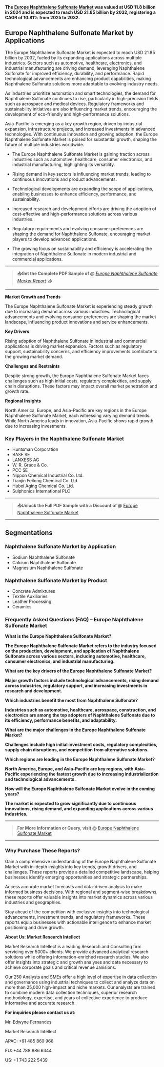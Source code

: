 <p><strong>The <a href="https://www.marketresearchintellect.com/download-sample/?rid=483797&amp;utm_source=Pulse-April-Europe&amp;utm_medium=852">Europe Naphthalene Sulfonate Market</a> was valued at USD 11.8 billion in 2024 and is expected to reach USD 21.85 billion by 2032, registering a CAGR of 10.81% from 2025 to 2032.</strong></p><h2>Europe Naphthalene Sulfonate Market by Applications&nbsp;</h2><p><p>The Europe Naphthalene Sulfonate Market is expected to reach USD 21.85 billion by 2032, fueled by its expanding applications across multiple industries. Sectors such as automotive, healthcare, electronics, and industrial manufacturing are driving demand, leveraging Naphthalene Sulfonate for improved efficiency, durability, and performance. Rapid technological advancements are enhancing product capabilities, making Naphthalene Sulfonate solutions more adaptable to evolving industry needs.</p><p>As industries prioritize automation and smart technologies, the demand for Naphthalene Sulfonate continues to rise, particularly in high-precision fields such as aerospace and medical devices. Regulatory frameworks and sustainability initiatives are also influencing market trends, encouraging the development of eco-friendly and high-performance solutions.</p><p>Asia-Pacific is emerging as a key growth region, driven by industrial expansion, infrastructure projects, and increased investments in advanced technologies. With continuous innovation and growing adoption, the Europe Naphthalene Sulfonate Market is poised for substantial growth, shaping the future of multiple industries worldwide.</p></p><ul><li><p>The Europe Naphthalene Sulfonate Market is gaining traction across industries such as automotive, healthcare, consumer electronics, and industrial manufacturing, highlighting its versatility.</p></li><li><p>Rising demand in key sectors is influencing market trends, leading to continuous innovations and product advancements.</p></li><li><p>Technological developments are expanding the scope of applications, enabling businesses to enhance efficiency, performance, and sustainability.</p></li><li><p>Increased research and development efforts are driving the adoption of cost-effective and high-performance solutions across various industries.</p></li><li><p>Regulatory requirements and evolving consumer preferences are shaping the demand for Naphthalene Sulfonate, encouraging market players to develop advanced applications.</p></li><li><p>The growing focus on sustainability and efficiency is accelerating the integration of Naphthalene Sulfonate in modern industrial and commercial applications.</p></li></ul><hr /><blockquote><p><strong><span class="font-[700]">📥Get the Complete PDF Sample of @ </span></strong><em><span class="font-[700]"><a href="https://www.marketresearchintellect.com/download-sample/?rid=483797&amp;utm_source=Pulse-April-Europe&amp;utm_medium=852" target="_blank" data-tracking-control-name="article-ssr-frontend-pulse_little-text-block" data-tracking-will-navigate="" data-test-link="">Europe Naphthalene Sulfonate Market Report</a>&nbsp;📥</span></em></p></blockquote><hr /><p class="" data-start="77" data-end="360"><strong data-start="77" data-end="105">Market Growth and Trends</strong></p><p class="" data-start="77" data-end="360">The Europe Naphthalene Sulfonate Market is experiencing steady growth due to increasing demand across various industries. Technological advancements and evolving consumer preferences are shaping the market landscape, influencing product innovations and service enhancements.</p><p class="" data-start="362" data-end="606"><strong data-start="362" data-end="377">Key Drivers</strong></p><p class="" data-start="362" data-end="606">Rising adoption of Naphthalene Sulfonate in industrial and commercial applications is driving market expansion. Factors such as regulatory support, sustainability concerns, and efficiency improvements contribute to the growing market demand.</p><p class="" data-start="608" data-end="849"><strong data-start="608" data-end="637">Challenges and Restraints</strong></p><p class="" data-start="608" data-end="849">Despite strong growth, the Europe Naphthalene Sulfonate Market faces challenges such as high initial costs, regulatory complexities, and supply chain disruptions. These factors may impact overall market penetration and growth rate.</p><p class="" data-start="851" data-end="1095"><strong data-start="851" data-end="872">Regional Insights</strong></p><p class="" data-start="851" data-end="1095">North America, Europe, and Asia-Pacific are key regions in the Europe Naphthalene Sulfonate Market, each witnessing varying demand trends. While North America leads in innovation, Asia-Pacific shows rapid growth due to increasing investments.</p><p><h3>Key Players in the Naphthalene Sulfonate Market </h3><ul><li>Huntsman Corporation</li><li> BASF SE</li><li> LANXESS AG</li><li> W. R. Grace & Co.</li><li> PCC SE</li><li> Nippon Chemical Industrial Co. Ltd.</li><li> Tianjin Feilong Chemical Co. Ltd.</li><li> Hubei Aging Chemical Co. Ltd.</li><li> Sulphonics International PLC</li></ul></p><hr /><blockquote><p><strong>📥Unlock the Full PDF Sample with a Discount of @</strong> <a href="https://www.marketresearchintellect.com/ask-for-discount/?rid=483797&amp;utm_source=Pulse-April-Europe&amp;utm_medium=852">Europe Naphthalene Sulfonate Market</a></p></blockquote><hr /><p><h2>Segmentations</h2><h3>Naphthalene Sulfonate Market by Application</h3><ul><li>Sodium Naphthalene Sulfonate</li><li> Calcium Naphthalene Sulfonate</li><li> Magnesium Naphthalene Sulfonate</li></ul><h3>Naphthalene Sulfonate Market by Product</h3><ul><li>Concrete Admixtures</li><li> Textile Auxiliaries</li><li> Leather Processing</li><li> Ceramics</li></ul></p><h3><strong>Frequently Asked Questions (FAQ) &ndash; Europe Naphthalene Sulfonate Market</strong></h3><p><strong>What is the Europe Naphthalene Sulfonate Market?</strong></p><p><strong>The Europe Naphthalene Sulfonate Market refers to the industry focused on the production, development, and application of Naphthalene Sulfonate across various sectors, including automotive, healthcare, consumer electronics, and industrial manufacturing.</strong></p><p><strong>What are the key drivers of the Europe Naphthalene Sulfonate Market?</strong></p><p><strong>Major growth factors include technological advancements, rising demand across industries, regulatory support, and increasing investments in research and development.</strong></p><p><strong>Which industries benefit the most from Naphthalene Sulfonate?</strong></p><p><strong>Industries such as automotive, healthcare, aerospace, construction, and electronics are among the top adopters of Naphthalene Sulfonate due to its efficiency, performance benefits, and adaptability.</strong></p><p><strong>What are the major challenges in the Europe Naphthalene Sulfonate Market?</strong></p><p><strong>Challenges include high initial investment costs, regulatory complexities, supply chain disruptions, and competition from alternative solutions.</strong></p><p><strong>Which regions are leading in the Europe Naphthalene Sulfonate Market?</strong></p><p><strong>North America, Europe, and Asia-Pacific are key regions, with Asia-Pacific experiencing the fastest growth due to increasing industrialization and technological advancements.</strong></p><p><strong>How will the Europe Naphthalene Sulfonate Market evolve in the coming years?</strong></p><p><strong>The market is expected to grow significantly due to continuous innovations, rising demand, and expanding applications across various industries.</strong></p><hr /><blockquote><p><span class="font-[700]"><strong>For More Information or Query, visit&nbsp;@</strong>&nbsp;</span><span class="font-[700]"><a href="https://www.marketresearchintellect.com/product/naphthalene-sulfonate-market-size-and-forecast/?utm_source=Linkedin&utm_medium=852" target="_blank" data-tracking-control-name="article-ssr-frontend-pulse_little-text-block" data-tracking-will-navigate="" data-test-link="">Europe Naphthalene Sulfonate Market</a></span></p></blockquote><hr /><h3><strong data-start="0" data-end="31">Why Purchase These Reports?</strong></h3><p class="" data-start="35" data-end="297">Gain a comprehensive understanding of the Europe Naphthalene Sulfonate Market with in-depth insights into key trends, growth drivers, and challenges. These reports provide a detailed competitive landscape, helping businesses identify emerging opportunities and strategic partnerships.</p><p class="" data-start="299" data-end="540">Access accurate market forecasts and data-driven analysis to make informed business decisions. With regional and segment-wise breakdowns, these reports offer valuable insights into market dynamics across various industries and geographies.</p><p class="" data-start="542" data-end="784">Stay ahead of the competition with exclusive insights into technological advancements, investment trends, and regulatory frameworks. These reports equip businesses with actionable intelligence to enhance market positioning and drive growth.</p><p><strong><span class="font-[700]">About Us: Market Research Intellect</span></strong></p><p><span class="">Market Research Intellect is a leading Research and Consulting firm servicing over 5000+ clients. We provide advanced analytical research solutions while offering information-enriched research studies.&nbsp;</span>We also offer insights into strategic and growth analyses and data necessary to achieve corporate goals and critical revenue Janisions.</p><p><span class="">Our 250 Analysts and SMEs offer a high level of expertise in data collection and governance using industrial techniques to collect and analyze data on more than 25,000 high-impact and niche markets. Our analysts are trained to combine modern data collection techniques, superior research methodology, expertise, and years of collective experience to produce informative and accurate research.</span></p><p><strong>For inquiries please contact us at:</strong></p><p>Mr. Edwyne Fernandes</p><p>Market Research Intellect</p><p>APAC: +61 485 860 968</p><p>EU: +44 788 886 6344</p><p>US: +1 743 222 5439</p>